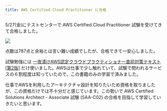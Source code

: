 ```yaml
---
title: AWS Certified Cloud Practitioner に合格
---
```

5/27(金)にテストセンターで AWS Certified Cloud Practitioner 試験を受けてきて合格しました。

![](https://lh5.googleusercontent.com/CTC_gjTpXxhGbfPnth3cqJ-590kVOyCVczuhP9YFe2VmhHmI4VMJ2K8C5etww70DjTrQIOfE_D5bey97kBj9O9BvARLk7MayPdDsbmqSTIDSviDJx9t-K4tCQJM3a-FyW24OJebBq8Vp_OyCHg)

点数は787点と余裕とは言い難い成績でしたが、合格できて一安心しました。

試験勉強には [一夜漬けAWS認定クラウドプラクティショナー直前対策テキスト\[第2版\]](https://www.amazon.co.jp/dp/4798067156) だけ使いました。AWSは仕事で少し触れていて、試験で問われるサービスの６割程度は知っていたので、この書籍のみの学習で済みました。

仕事でAWSを利用したアーキテクチャ設計を知りたいため資格を取りましたが、この資格だけでは不十分だと感じています。この勢いで AWS Certified Solutions Architect - Associate 試験 (SAA-C02) の合格を目指して学習していきたいと思います。
